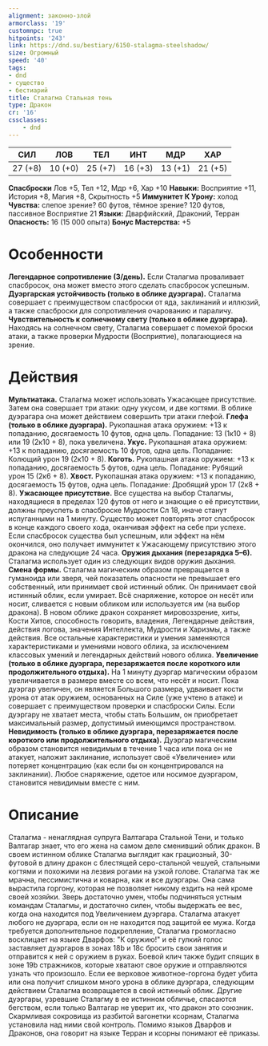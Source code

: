 ```yaml
---
alignment: законно-злой
armorclass: '19'
customnpc: true
hitpoints: '243'
link: https://dnd.su/bestiary/6150-stalagma-steelshadow/
size: Огромный
speed: '40'
tags:
- dnd
- существо
- бестиарий
title: Сталагма Стальная тень
type: Дракон
cr: '16'
cssclasses:
    - dnd
---
```



| СИЛ | ЛОВ | ТЕЛ | ИНТ | МДР | ХАР |
|---|---|---|---|---|---|
| 27 (+8) | 10 (+0) | 25 (+7) | 16 (+3) | 13 (+1) | 21 (+5) |
**Спасброски** Лов +5, Тел +12, Мдр +6, Хар +10
**Навыки:** Восприятие +11, История +8, Магия +8, Скрытность +5
**Иммунитет К Урону:** холод
**Чувства:** слепое зрение? 60 футов, тёмное зрение? 120 футов, пассивное Восприятие 21
**Языки:** Дварфийский, Драконий, Терран
**Опасность:** 16 (15 000 опыта)
**Бонус Мастерства:** +5


# Особенности
**Легендарное сопротивление (3/день).** Если Сталагма проваливает спасбросок, она может вместо этого сделать спасбросок успешным.
**Дуэргарская устойчивость (только в облике дуэргара).** Сталагма совершает с преимуществом спасброски от яда, заклинаний и иллюзий, а также спасброски для сопротивления очарованию и параличу.
**Чувствительность к солнечному свету (только в облике дуэргара).** Находясь на солнечном свету, Сталагма совершает с помехой броски атаки, а также проверки Мудрости (Восприятие), полагающиеся на зрение.


# Действия
**Мультиатака.** Сталагма может использовать Ужасающее присутствие. Затем она совершает три атаки: одну укусом, и две когтями. В облике дуэрагара она может действием совершить три атаки глефой.
**Глефа (только в облике дуэргара).** Рукопашная атака оружием: +13 к попаданию, досягаемость 10 футов, одна цель. Попадание: 13 (1к10 + 8) или 19 (2к10 + 8), пока увеличена.
**Укус.** Рукопашная атака оружием: +13 к попаданию, досягаемость 10 футов, одна цель. Попадание: Колющий урон 19 (2к10 + 8).
**Коготь.** Рукопашная атака оружием: +13 к попаданию, досягаемость 5 футов, одна цель. Попадание: Рубящий урон 15 (2к6 + 8).
**Хвост.** Рукопашная атака оружием: +13 к попаданию, досягаемость 15 футов, одна цель. Попадание: Дробящий урон 17 (2к8 + 8).
**Ужасающее присутствие.** Все существа на выбор Сталагмы, находящиеся в пределах 120 футов от него и знающие о её присутствии, должны преуспеть в спасброске Мудрости Сл 18, иначе станут испуганными на 1 минуту. Существо может повторять этот спасбросок в конце каждого своего хода, оканчивая эффект на себе при успехе. Если спасбросок существа был успешным, или эффект на нём окончился, оно получает иммунитет к Ужасающему присутствию этого дракона на следующие 24 часа.
**Оружия дыхания (перезарядка 5–6).** Сталагма использует один из следующих видов оружия дыхания.
**Смена формы.** Сталагма магическим образом превращается в гуманоида или зверя, чей показатель опасности не превышает его собственный, или принимает свой истинный облик. Он принимает свой истинный облик, если умирает. Всё снаряжение, которое он несёт или носит, сливается с новым обликом или используется им (на выбор дракона). В новом облике дракон сохраняет мировоззрение, хиты, Кости Хитов, способность говорить, владения, Легендарные действия, действия логова, значения Интеллекта, Мудрости и Харизмы, а также действия. Все остальные характеристики и умения заменяются характеристиками и умениями нового облика, за исключением классовых умений и легендарных действий нового облика.
**Увеличение (только в облике дуэргара, перезаряжается после короткого или продолжительного отдыха).** На 1 минуту дуэргар магическим образом увеличивается в размере вместе со всем, что несёт и носит. Пока дуэргар увеличен, он является Большого размера, удваивает кости урона от атак оружием, основанных на Силе (уже учтено в атаке) и совершает с преимуществом проверки и спасброски Силы. Если дуэргару не хватает места, чтобы стать Большим, он приобретает максимальный размер, допустимый имеющимся пространством.
**Невидимость (только в облике дуэргара, перезаряжается после короткого или продолжительного отдыха).** Дуэргар магическим образом становится невидимым в течение 1 часа или пока он не атакует, наложит заклинание, использует своё «Увеличение» или потеряет концентрацию (как если бы он концентрировался на заклинании). Любое снаряжение, одетое или носимое дуэргаром, становится невидимым вместе с ним.


# Описание
Сталагма - ненаглядная супруга Валтагара Стальной Тени, и только Валтагар знает, что его жена на самом деле сменивший облик дракон. В своем истинном облике Сталагма выглядит как грациозный, 30-футовой в длину дракон с блестящей серо-стальной чешуей, стальными когтями и похожими на лезвия рогами на узкой голове. Сталагма так же мрачна, пессимистична и коварна, как и все дуэргары. Она сама вырастила горгону, которая не позволяет никому ездить на ней кроме своей хозяйки. Зверь достаточно умен, чтобы подчиняться устным командам Сталагмы, и достаточно силен, чтобы выдержать ее вес, когда она находится под Увеличением дуэргара. Сталагма атакует любого не дуэргара, если он не находится под защитой ее мужа. Когда требуется дополнительное подкрепление, Сталагма громогласно восклицает на языке Дварфов: "К оружию!" и её гулкий голос заставляет дуэргаров в зонах 18b и 18c бросить свои занятия и отправится к ней с оружием в руках. Боевой клич также будит спящих в зоне 19b стражников, которые хватают свое оружие и отправляются узнать что произошло. Если ее верховое животное-горгона будет убита или она получит слишком много урона в облике дуэргара, следующим действием Сталагма возвращается в свой истинный облик. Другие дуэргары, узревшие Сталагму в ее истинном обличье, спасаются бегством, если только Валтагар не уверит их, что дракон это союзник. Скармливая сокровища из разбитой вагонетки ксорнам, Сталагма установила над ними свой контроль. Помимо языков Дварфов и Драконов, она говорит на языке Терран и ксорны понимают её приказы.